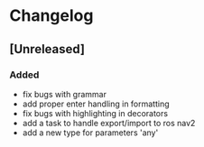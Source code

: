 # Changelog

## [Unreleased]

### Added

- fix bugs with grammar
- add proper enter handling in formatting
- fix bugs with highlighting in decorators 
- add a task to handle export/import to ros nav2
- add a new type for parameters 'any' 

